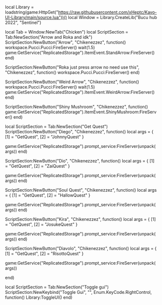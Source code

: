 local Library = loadstring(game:HttpGet("https://raw.githubusercontent.com/xHeptc/Kavo-UI-Library/main/source.lua"))()
local Window = Library.CreateLib("Bucu hub 2022", "Sentinel")

local Tab = Window:NewTab("Chicken")
local ScriptSection = Tab:NewSection("Arrow and Roka and idk")
ScriptSection:NewButton("Arrow", "Chikenezzez", function()
workspace.Pucci.Pucci:FireServer()
wait(1.5)
game:GetService("ReplicatedStorage").ItemEvent.StandArrow:FireServer()
end)

ScriptSection:NewButton("Roka just press arrow no need use this", "Chikenezzez", function()
workspace.Pucci.Pucci:FireServer()
end)

ScriptSection:NewButton("Weird Arrow", "Chikenezzez", function()
workspace.Pucci.Pucci:FireServer()
wait(1.5)
game:GetService("ReplicatedStorage").ItemEvent.WeirdArrow:FireServer()
end)

ScriptSection:NewButton("Shiny Mushroom", "Chikenezzez", function()
game:GetService("ReplicatedStorage").ItemEvent.ShinyMushroom:FireServer()
end)

local ScriptSection = Tab:NewSection("Get Quest")
ScriptSection:NewButton("Diego", "Chikenezzez", function()
local args = {
    [1] = "GetQuest",
    [2] = "JohnnyQuest"
}

game:GetService("ReplicatedStorage").prompt_service:FireServer(unpack(args))
end)

ScriptSection:NewButton("Dio", "Chikenezzez", function()
local args = {
    [1] = "GetQuest",
    [2] = "ZaiQuest"
}

game:GetService("ReplicatedStorage").prompt_service:FireServer(unpack(args))
end)

ScriptSection:NewButton("Soul Quest", "Chikenezzez", function()
local args = {
    [1] = "GetQuest",
    [2] = "HallowQuest"
}

game:GetService("ReplicatedStorage").prompt_service:FireServer(unpack(args))
end)

ScriptSection:NewButton("Kira", "Chikenezzez", function()
local args = {
    [1] = "GetQuest",
    [2] = "JosukeQuest"
}

game:GetService("ReplicatedStorage").prompt_service:FireServer(unpack(args))
end)

ScriptSection:NewButton("Diavolo", "Chikenezzez", function()
local args = {
    [1] = "GetQuest",
    [2] = "RisottoQuest"
}

game:GetService("ReplicatedStorage").prompt_service:FireServer(unpack(args))

end)

local ScriptSection = Tab:NewSection("Toggle gui")
ScriptSection:NewKeybind("Toggle Gui", "", Enum.KeyCode.RightControl, function()
	Library:ToggleUI()
end)
